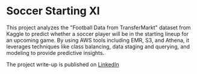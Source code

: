 # Soccer Starting XI
This project analyzes the "Football Data from TransferMarkt" dataset from Kaggle to predict whether a soccer player will be in the starting lineup for an upcoming game. By using AWS tools including EMR, S3, and Athena, it leverages techniques like class balancing, data staging and querying, and modeling to provide predictive insights.

The project write-up is published on [LinkedIn](https://www.linkedin.com/in/gaelmotahernandez/details/projects/1733244193743/single-media-viewer/?profileId=ACoAAD0sr1oBRU-g7rHenPy0sFhxgU6vSvExSdU)

